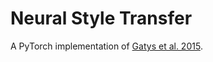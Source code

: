 # Neural Style Transfer

A PyTorch implementation of 
[Gatys et al. 2015](https://arxiv.org/pdf/1508.06576.pdf).